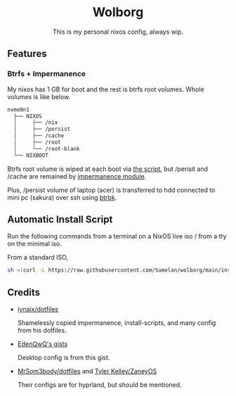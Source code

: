 <div align="center">

# Wolborg

This is my personal nixos config, always wip.

</div>

## Features

### Btrfs + Impermanence

My nixos has 1 GB for boot and the rest is btrfs root volumes. Whole volumes is
like below.

```sh
nvme0n1
  ├── NIXOS
  │     ├── /nix
  │     ├── /persist
  │     ├── /cache
  │     ├── /root
  │     └── /root-blank
  └── NIXBOOT
```

Btrfs root volume is wiped at each boot via
[the script](https://guekka.github.io/nixos-server-1/), but /perisit and /cache
are remained by
[impermanence module](https://github.com/nix-community/impermanence).

Plus, /persist volume of laptop (acer) is transferred to hdd connected to mini
pc (sakura) over ssh using [btrbk](https://github.com/digint/btrbk).

## Automatic Install Script

Run the following commands from a terminal on a NixOS live iso / from a tty on
the minimal iso.

From a standard ISO,

```sh
sh <(curl -L https://raw.githubusercontent.com/Sumelan/wolborg/main/install.sh)
```

## Credits

- [iynaix/dotfiles](https://github.com/iynaix/dotfiles)

  Shamelessly copied impermanence, install-scripts, and many config from his
  dotfiles.

- [EdenQwQ's gists](https://gist.github.com/EdenQwQ)

  Desktop config is from this gist.

- [MrSom3body/dotfiles](https://github.com/MrSom3body/dotfiles) and
  [Tyler Kelley/ZaneyOS](https://gitlab.com/Zaney/zaneyos)

  Their configs are for hyprland, but should be mentioned.
